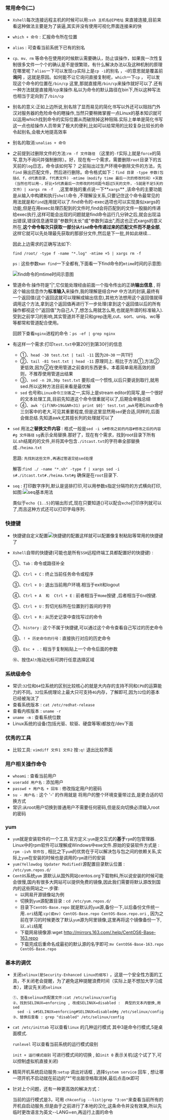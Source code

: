 ### 常用命令(二)

- `Xshell`每次连接远程主机的时候可以用:`ssh 主机名@IP地址` 来直接连接,目前来看这种做法主要是为了装逼,其实并没有使用可视化界面连接来的快

- `which + 命令`  :  汇报命令所在位置

- `alias`  :  可查看当前系统下已有的别名

- `cp、mv、rm` 等命令在使用的时候默认需要确认，防止误操作，如果我一次性复制很多文件一个个的确认是不是很繁琐，有什么解决办法以及这种机制的原理在哪里呢？`alias`一下可以发现`cp`实际上是`cp -i`的别名 ，-i的意思就是覆盖前**询问** ，这就是原因。如何能不让它询问直接复制呢，`which`一下`cp` ， 可以发现这个命令的位置在`/bin/cp` 这里,那就直接用`/bin/cp`来操作就好可以了.还有一种方法就是直接用/cp来操作.私以为命令的默认路径在bin下,所以这种写法也相当于定向到了`/bin/cp`

- 别名的意义:正如上边所说,别名除了显而易见的简化书写以外还可以阻挡门外汉对服务器的危险命令的瞎操作,当然只要稍微掌握一点Linux的基本知识就可以运用which找到命令的实际位置从而破除掉这种阻隔.实际上单单是简化书写这一点也给操作人员带来了极大的便利,比如可以给常用的比较复杂比较长的命令起别名,会极大地提高效率

- 别名的取消:`unalias + 命令`

- 之前提到过删除文件的方法:`rm -f 文件路径` （这里的`-f`实际上就是`force`的简写,意为不询问并强制删除）。好，现在有一个需求，需要删除`root`目录下的五天前的`log`日志，命令该如何写？  之前贴出过生产环境中删除文件的方法，先`find` 揪出匹配文件，然后进行删除。命令格式如下：`find 目录 -type 参数(包括d、f，d代表目录，f代表文件) -mtime（modify time 最后一次的修改时间）+天数（当然也可以用-，好比+5代表最后一次修改的时间距今超过5天的文件，-5就是不足5天的文件）| xargs rm -f  `  ,这里单独的重点说一下**`xargs`** ,该命令的主要功能是从输入中构建和执行`shell`命令 ,不理解没关系,只要记住这个命令最常见的用法就是和`find`连用就可以了.find命令的-exec选项也可以实现类似xargs的功能,但是在用exec处理匹配到的文件时,find会将匹配到的文件一股脑的传递给exec执行,这样可能会出现的问题就是find命令运行几分钟之后,就会出现溢出错误,错误信息通常是"参数列太长"或"参数列溢出",而这也正式xargs的意义所在,**这个命令每次只获取一部分从`find`命令传递过来的匹配文件而不是全部**,这样它就可以先处理最先获取的那部分文件,然后是下一批,并如此继续...

  因此上边需求的正确写法如下:

  `find /root/ -type f -name "*.log" -mtime +5 | xargs rm -f` 

  `ps` :  这些参数`man find`一下全都有,下面看一下find命令的`mtime`时间的示意图:

  ![find命令的mtime时间示意图](find命令的mtime时间示意图.png)

- 管道命令:操作符是"|",它仅能处理经由前面一个指令传出的正确**输出信息** , 将这个输出信息作为**标准输入**来操作,我的理解是结合`PHP` 中方法的封装,最终有一个返回值(这个返回这就可以理解成输出信息),其他方法想用这个返回值就得调用这个方法,拿到这个返回值再进行下一步处理(拿到这个返回值以后的所有操作都视这个"返回值"为自己人了,想怎么用就怎么用,也就是所谓的标准输入).受到之前学习的影响,其实管道并不是只和grep连用,cut、sort、uniq、wc等等都常和管道配合使用。

  回顾下查看`nginx`进程的命令：`ps -ef | grep nginx` 

- 有这样一个需求:打印`test.txt`中第20行到第30行的信息

  - ①、`head -30 test.txt | tail -11` 因为`20~30` 一共11行
  - ②、`tail -81 test.txt | head -11` 原理同上. 相比于方法①,方法②更低效,因为②在使用管道之前查的东西更多。本着简单易用高效的原则，不推荐使用管道出结果
  - ③、`sed -n 20,30p test.txt` 要形成一个惯性,以后只要说到取行,就用sed.所以这种方法目前来看是最优解
  - `sed` 也号称`Linux命令三剑客`之一,实际上是stream editor的简写,是一个很好的文本处理工具,目前先知道这个命令很重就可以了,后期会单独总结
  - ④、`awk '{if(NR>19&&NR<31) print $0}' test.txt` ,`awk`号称Linux命令三剑客中的老大,可见其重要程度,但是这里显然用`sed`更合适,同样的,后面会做总结.先知道awk尤其擅长列的处理就可以了

- `sed` 用法之**替换文件内容** : 格式一般是`sed -i s#修改之前的内容#修改之后的内容#g 文件路径` `sg`表示全局替换.那好了，现在有个需求，找到root目录下所有以.sh结尾的的文件,并将其中包含`./itcast.txt`的字符串全部替换成`./heima.txt` 

  思路: `先找到这些文件,再通过管道交给sed处理` 

  解答:`find ./ -name "*.sh" -type f | xargs sed -i s#./itcast.txt#./heima.txt#g`  确保是在`root`目录下.

- `seq` : 打印数字序列,默认是竖排打印,可以用参数s指定分隔符的方式横向打印,如图:![seq基本用法](seq基本用法.png)

  类似于`echo {1..5}`的输出形式,现在只要知道{}可以配合`echo`打印序列就可以了,而且这种方式还可以打印字母序列.

### 快捷键

- 快捷键自定义配置![快捷键的配置](快捷键的配置.png)这样就可以配置像复制粘贴等常用的快捷键了

- `Xshell`自带的快捷键(可能也是所有`SSH`远程终端工具都配置好的快捷键) : 

  ①、`Tab`  : 命令或路径补全

  ②、`Ctrl + C` : 终止当前任务命令或程序

  ③、`Ctrl + D` : 退出当前用户环境.相当于exit和logout

  ④、`Ctrl + A  和  Ctrl + E` : 前者相当于`Home`按键 ,后者相当于`End`按键.

  ⑤、`Ctrl + U` : 剪切光标所在位置到行首间的字符

  ⑥、`Ctrl + R` : 从历史记录中查找写过的命令

  ⑦、`history` : 这个不属于快捷键,可以通过这个命令查看自己写过的历史命令

  ⑧、`! + 历史命令的行号` : 直接执行对应的历史命令

  ⑨、`Esc + .` : 相当于复制粘贴上一个命令后面的参数

  ⑩、按住`Alt`拖动光标可跨行任意选择区域

### 系统级命令

- 常识:`32`位和`64`位系统的区别比较核心的就是大内存的支持不同和`CPU`的运算能力的不同。`32`位系统理论上最大只可支持`4G`内存，了解即可,因为`32`位的基本已经被淘汰了
- 查看系统版本 : `cat /etc/redhat-release` 
- 查看内核版本 : `uname -r`
- `uname -m` :  查看系统位数
- Linux系统的设备(包括光驱、软驱、硬盘等等)都放在/dev下面

### 优秀的工具

- 比较工具: `vimdiff 文件1 文件2`  按`:q!` 退出比较界面

### 用户相关操作命令

- `whoami` : 查看当前用户
- `useradd 用户名` : 添加用户
- `passwd + 用户名 + 回车` : 修改指定用户的密码
- `su - 用户名` : 这个 '-' 的作用就是 将用户的整个环境变量带过去,是更合适的切换方式
- 常识:从root用户切换到普通用户不需要任何密码,但是反向切换必须输入root的密码

### yum

- `yum`就是安装软件的一个工具.官方定义:`yum`是交互式的**基于**`rpm`的包管理器. Linux中的rpm软件可以理解成Windows中exe文件.原始的安装软件方式是 : `rpm -ivh 软件包` , 相比之下`yum`的优势在于可以解决包与包之间的依赖关系,实际上`yum`在安装的时候也是调用的`rpm`进行的安装
- `yum(Yellowdog Updater Modified)`源配置目录默认位置 :  `/etc/yum.repos.d/` 
- `CentOS`系统`yum` 源默认从国外网站centos.org下载物料,所以说安装的时候可能会很慢,国内有很多大网站可以提供免费的镜像,因此我们需要将默认源改到国内的这些网站之一.步骤:
  - 以网易开源镜像站为例
  - 切换到`yum`源配置目录 : `cd /etc/yum.repos.d/`
  - 目录下`CentOS-Base.repo` 就是默认的`yum`源,备份一下,以后备份文件统一用`.ori`结尾:`cp(或mv) CentOS-Base.repo CentOS-Base.repo.ori` , 因为之前在学习的时候更改了默认`yum`源为阿里镜像,这里再将这个镜像备份一下,以`.ali`结尾
  - 下载网易镜像源:wget http://mirrors.163.com/.help/CentOS6-Base-163.repo
  - 下载完成后重命名成最初的默认源的名字即可:`mv CentOS6-Base-163.repo CentOS-Base.repo` 


### 基本的调优

- 关闭`selinux(是Security-Enhanced Linux的缩写)` ，这是一个安全性方面的工具，不关闭老会提醒，为了避免这种提醒浪费时间（实际上是不想加大学习成本），建议先关闭`selinux` 

  ```
  ①、查看selinux的配置文件:cat /etc/selinux/config
  ②、找到SELINUX=enforcing , 改成SELINUX=disabled :  典型的文本内替换,用sed
  	sed -i s#SELINUX=enforcing#SELINUX=disabled#g /etc/selinux/config
  ③、替换后查看 : grep "disabled" /etc/selinux/config 
  ```

- `cat /etc/inittab` 可以查看`linux` 的几种运行模式 其中3是命令行模式,5是桌面模式.

  `runlevel` 可以查看当前系统的运行模式级别

  `init + 运行模式级别` 可进行模式间的切换 , 如`init 0` 表示关机(这个试了下,可以控制虚拟机直接关闭)

-  精简开机系统启动服务:`setup` 调出对话框 , 选择`System service` 回车 , 想让哪一项开机不启动就在前边的"*"号出敲空格取消掉,最后点击`OK`即可 

- 针对上个问题，还有一种更高效的解决方式：

  当前的运行模式是3，可用 `chkconfig --list|grep "3:on"`来查看当前所有的开机自启动服务,但是由于之前进行了本地的汉化,这条命令并没有效果,所以先临时更改语言为英文--LANG=en,再运行上面的命令